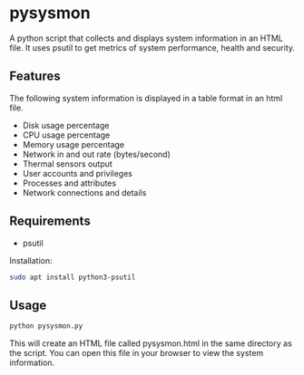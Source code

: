 # pysysmon

A python script that collects and displays system information in an HTML file. It uses psutil to get metrics of system performance, health and security.

## Features

The following system information is displayed in a table format in an html file.

- Disk usage percentage
- CPU usage percentage
- Memory usage percentage
- Network in and out rate (bytes/second)
- Thermal sensors output
- User accounts and privileges
- Processes and attributes
- Network connections and details

## Requirements

- psutil

Installation:

```bash
sudo apt install python3-psutil
```

## Usage

```bash
python pysysmon.py
```

This will create an HTML file called pysysmon.html in the same directory as the script. You can open this file in your browser to view the system information.
